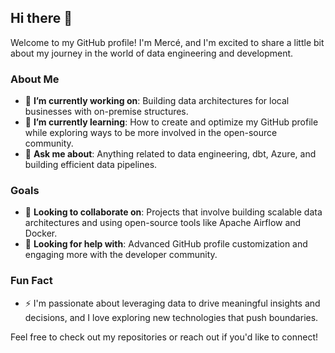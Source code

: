 ## Hi there 👋  

Welcome to my GitHub profile! I'm Mercé, and I'm excited to share a little bit about my journey in the world of data engineering and development.  

### About Me  
- 🔭 **I’m currently working on**: Building data architectures for local businesses with on-premise structures.  
- 🌱 **I’m currently learning**: How to create and optimize my GitHub profile while exploring ways to be more involved in the open-source community.  
- 💬 **Ask me about**: Anything related to data engineering, dbt, Azure, and building efficient data pipelines.  

### Goals  
- 👯 **Looking to collaborate on**: Projects that involve building scalable data architectures and using open-source tools like Apache Airflow and Docker.  
- 🤔 **Looking for help with**: Advanced GitHub profile customization and engaging more with the developer community.  

### Fun Fact  
- ⚡ I'm passionate about leveraging data to drive meaningful insights and decisions, and I love exploring new technologies that push boundaries.  

Feel free to check out my repositories or reach out if you'd like to connect!  

